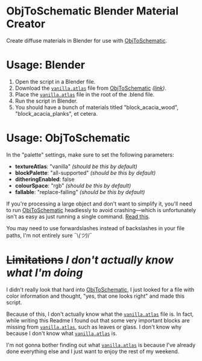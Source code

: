 # ObjToSchematic Blender Material Creator
Create diffuse materials in Blender for use with [ObjToSchematic](https://github.com/LucasDower/ObjToSchematic).

# Usage: Blender

1. Open the script in a Blender file.
2. Download the [`vanilla.atlas`](https://raw.githubusercontent.com/LucasDower/ObjToSchematic/main/res/atlases/vanilla.atlas) file from [ObjToSchematic](https://github.com/LucasDower/ObjToSchematic) *([link](https://raw.githubusercontent.com/LucasDower/ObjToSchematic/main/res/atlases/vanilla.atlas))*.
3. Place the [`vanilla.atlas`](https://raw.githubusercontent.com/LucasDower/ObjToSchematic/main/res/atlases/vanilla.atlas) file in the root of the .blend file.
4. Run the script in Blender.
5. You should have a bunch of materials titled "block_acacia_wood", "block_acacia_planks", et cetera.

# Usage: ObjToSchematic

In the "palette" settings, make sure to set the following parameters:
- __textureAtlas__: "vanilla" *(should be this by default)*
- __blockPalette__: "all-supported" *(should be this by default)*
- __ditheringEnabled__: false
- __colourSpace__: "rgb" *(should be this by default)*
- __fallable__: "replace-falling" *(should be this by default)*

If you're processing a large object and don't want to simplify it, you'll need to run [ObjToSchematic](https://github.com/LucasDower/ObjToSchematic) headlessly to avoid crashing—which is unfortunately isn't as easy as just running a single command. [Read this](https://github.com/LucasDower/ObjToSchematic#headless).

You may need to use forwardslashes instead of backslashes in your file paths, I'm not entirely sure ¯\\_(ツ)_/¯

# ~~Limitations~~ *I don't actually know what I'm doing*

I didn't really look that hard into [ObjToSchematic](https://github.com/LucasDower/ObjToSchematic), I just looked for a file with color information and thought, "yes, that one looks right" and made this script.

Because of this, I don't actually know what the [`vanilla.atlas`](https://raw.githubusercontent.com/LucasDower/ObjToSchematic/main/res/atlases/vanilla.atlas) file is. In fact, while writing this Readme I found out that some very important blocks are missing from [`vanilla.atlas`](https://raw.githubusercontent.com/LucasDower/ObjToSchematic/main/res/atlases/vanilla.atlas), such as leaves or glass. I don't know why because I don't know what [`vanilla.atlas`](https://raw.githubusercontent.com/LucasDower/ObjToSchematic/main/res/atlases/vanilla.atlas) is.

I'm not gonna bother finding out what [`vanilla.atlas`](https://raw.githubusercontent.com/LucasDower/ObjToSchematic/main/res/atlases/vanilla.atlas) is because I've already done everything else and I just want to enjoy the rest of my weekend.

